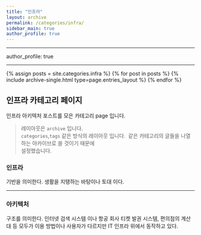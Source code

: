 ```yaml
---
title: "인프라"
layout: archive
permalink: /categories/infra/
sidebar_main: true
author_profile: true
---
```

---
author_profile: true

---
{% assign posts = site.categories.infra %}
{% for post in posts %} {% include archive-single.html type=page.entries_layout %} {% endfor %}

## 인프라 카테고리 페이지
인프라 아키텍처 포스트를 모은 카테고리 page 입니다.    
> 레이아웃은 `archive` 입니다.  
> `categories`,`tags`  같은 방식의 레이아웃 입니다.
>  같은 카테고리의 글들을 나열하는 아카이브로 쓸 것이기 때문에  
>  설정했습니다.

### 인프라
기반을 의미한다. 생활을 지탱하는 바탕이나 토대
이다.

___

### 아키텍처
구조를 의미한다. 인터넷 검색 시스템
이나 항공 회사 티켓 발권 시스템, 편의점의 계산
대 등 모두가 이용 방법이나 사용자가 다르지만 IT
인프라 위에서 동작하고 있다.
